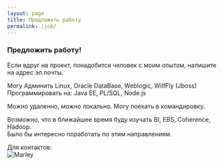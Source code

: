 ```yaml
---
layout: page
title: Предложить работу
permalink: /job/
---
```



### Предложить работу!

Если вдруг на проект, понадобится человек с моим опытом, напишите на адрес эл.почты.

Могу Админить Linux, Oracle DataBase, Weblogic, WilfFly (Jboss)  
Программировать на: Java EE, PL/SQL, Node.js

Можно удаленно, можно локально. Могу поехать в командировку.


Возможно, что в ближайшее время буду изучать BI, EBS, Coherence, Hadoop.  
Было бы интересно поработать по этим направлениям.





Для контактов:<br/>
<img src="http://img.fotografii.org/a3333333mail.gif" alt="Marley" border="0" />
